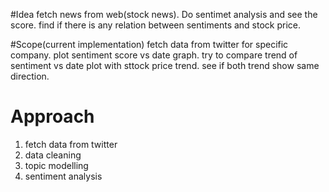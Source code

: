#Idea
fetch news from web(stock news). Do sentimet analysis and see the score. find if there is any relation between sentiments and stock price.

#Scope(current implementation)
fetch data from twitter for specific company. plot sentiment score vs date graph. try to compare trend of sentiment vs date plot with sttock price trend. see if both trend show same direction.

# Approach
1. fetch data from twitter
2. data cleaning
3. topic modelling
4. sentiment analysis
